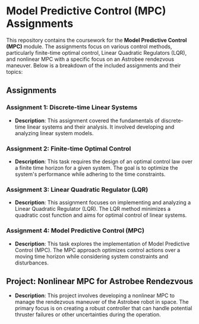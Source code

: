 # Model Predictive Control (MPC) Assignments

This repository contains the coursework for the **Model Predictive Control (MPC)** module. The assignments focus on various control methods, particularly finite-time optimal control, Linear Quadratic Regulators (LQR), and nonlinear MPC with a specific focus on an Astrobee rendezvous maneuver. Below is a breakdown of the included assignments and their topics:

## Assignments

### Assignment 1: Discrete-time Linear Systems
- **Description**: This assignment covered the fundamentals of discrete-time linear systems and their analysis. It involved developing and analyzing linear system models.

### Assignment 2: Finite-time Optimal Control
- **Description**: This task requires the design of an optimal control law over a finite time horizon for a given system. The goal is to optimize the system's performance while adhering to the time constraints.

### Assignment 3: Linear Quadratic Regulator (LQR)
- **Description**: This assignment focuses on implementing and analyzing a Linear Quadratic Regulator (LQR). The LQR method minimizes a quadratic cost function and aims for optimal control of linear systems.

### Assignment 4: Model Predictive Control (MPC)
- **Description**: This task explores the implementation of Model Predictive Control (MPC). The MPC approach optimizes control actions over a moving time horizon while considering system constraints and disturbances.

## Project: Nonlinear MPC for Astrobee Rendezvous
- **Description**: This project involves developing a nonlinear MPC to manage the rendezvous maneuver of the Astrobee robot in space. The primary focus is on creating a robust controller that can handle potential thruster failures or other uncertainties during the operation.


